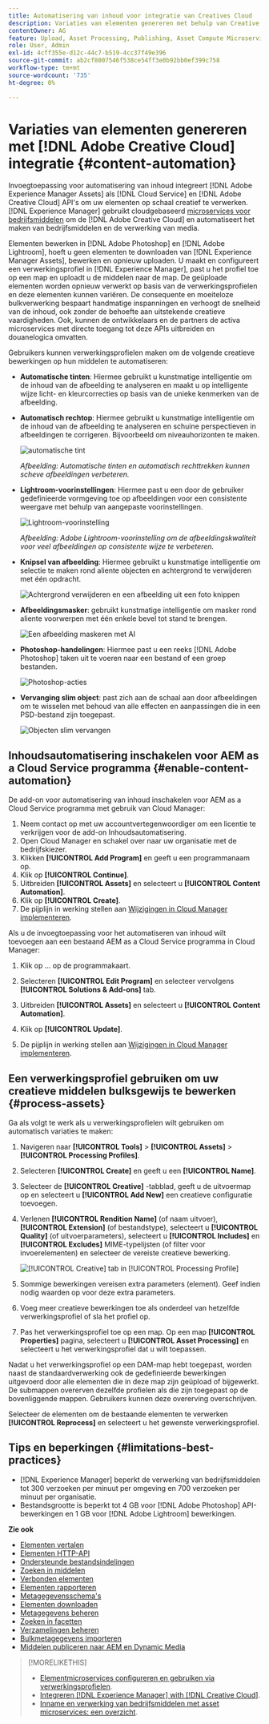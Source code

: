 ```yaml
---
title: Automatisering van inhoud voor integratie van Creatives Cloud
description: Variaties van elementen genereren met behulp van Creative Cloud-integratie
contentOwner: AG
feature: Upload, Asset Processing, Publishing, Asset Compute Microservices
role: User, Admin
exl-id: 4cff355e-d12c-44c7-b519-4cc37f49e396
source-git-commit: ab2cf8007546f538ce54ff3e0b92bb0ef399c758
workflow-type: tm+mt
source-wordcount: '735'
ht-degree: 0%

---
```


# Variaties van elementen genereren met [!DNL Adobe Creative Cloud] integratie {#content-automation}

Invoegtoepassing voor automatisering van inhoud integreert [!DNL Adobe Experience Manager Assets] als [!DNL Cloud Service] en [!DNL Adobe Creative Cloud] API&#39;s om uw elementen op schaal creatief te verwerken. [!DNL Experience Manager] gebruikt cloudgebaseerd [microservices voor bedrijfsmiddelen](/help/assets/asset-microservices-overview.md) om de [!DNL Adobe Creative Cloud] en automatiseert het maken van bedrijfsmiddelen en de verwerking van media.

Elementen bewerken in [!DNL Adobe Photoshop] en [!DNL Adobe Lightroom], hoeft u geen elementen te downloaden van [!DNL Experience Manager Assets], bewerken en opnieuw uploaden. U maakt en configureert een verwerkingsprofiel in [!DNL Experience Manager], past u het profiel toe op een map en uploadt u de middelen naar de map. De geüploade elementen worden opnieuw verwerkt op basis van de verwerkingsprofielen en deze elementen kunnen variëren. De consequente en moeiteloze bulkverwerking bespaart handmatige inspanningen en verhoogt de snelheid van de inhoud, ook zonder de behoefte aan uitstekende creatieve vaardigheden. Ook, kunnen de ontwikkelaars en de partners de activa microservices met directe toegang tot deze APIs uitbreiden en douanelogica omvatten.

Gebruikers kunnen verwerkingsprofielen maken om de volgende creatieve bewerkingen op hun middelen te automatiseren:

* **Automatische tinten**: Hiermee gebruikt u kunstmatige intelligentie om de inhoud van de afbeelding te analyseren en maakt u op intelligente wijze licht- en kleurcorrecties op basis van de unieke kenmerken van de afbeelding.

* **Automatisch rechtop**: Hiermee gebruikt u kunstmatige intelligentie om de inhoud van de afbeelding te analyseren en schuine perspectieven in afbeeldingen te corrigeren. Bijvoorbeeld om niveauhorizonten te maken.

  ![automatische tint](/help/assets/assets/content-automation-autotone.png)

  *Afbeelding: Automatische tinten en automatisch rechttrekken kunnen scheve afbeeldingen verbeteren.*

* **Lightroom-voorinstellingen**: Hiermee past u een door de gebruiker gedefinieerde vormgeving toe op afbeeldingen voor een consistente weergave met behulp van aangepaste voorinstellingen.

  ![Lightroom-voorinstelling](/help/assets/assets/content-automation-lrpresets.png)

  *Afbeelding: Adobe Lightroom-voorinstelling om de afbeeldingskwaliteit voor veel afbeeldingen op consistente wijze te verbeteren.*

* **Knipsel van afbeelding**: Hiermee gebruikt u kunstmatige intelligentie om selectie te maken rond aliente objecten en achtergrond te verwijderen met één opdracht.

  ![Achtergrond verwijderen en een afbeelding uit een foto knippen](/help/assets/assets/content-automation-backgroundremove.png)

* **Afbeeldingsmasker**: gebruikt kunstmatige intelligentie om masker rond aliente voorwerpen met één enkele bevel tot stand te brengen.

  ![Een afbeelding maskeren met AI](/help/assets/assets/content-automation-mask.png)

* **Photoshop-handelingen**: Hiermee past u een reeks [!DNL Adobe Photoshop] taken uit te voeren naar een bestand of een groep bestanden.

  ![Photoshop-acties](/help/assets/assets/content-automation-psactions.png)

* **Vervanging slim object**: past zich aan de schaal aan door afbeeldingen om te wisselen met behoud van alle effecten en aanpassingen die in een PSD-bestand zijn toegepast.

  ![Objecten slim vervangen](/help/assets/assets/content-automation-objectreplace.png)

## Inhoudsautomatisering inschakelen voor AEM as a Cloud Service programma {#enable-content-automation}

De add-on voor automatisering van inhoud inschakelen voor AEM as a Cloud Service programma met gebruik van Cloud Manager:

1. Neem contact op met uw accountvertegenwoordiger om een licentie te verkrijgen voor de add-on Inhoudsautomatisering.
1. Open Cloud Manager en schakel over naar uw organisatie met de bedrijfskiezer.
1. Klikken **[!UICONTROL Add Program]** en geeft u een programmanaam op.
1. Klik op **[!UICONTROL Continue]**.
1. Uitbreiden **[!UICONTROL Assets]** en selecteert u **[!UICONTROL Content Automation]**.
1. Klik op **[!UICONTROL Create]**.
1. De pijplijn in werking stellen aan [Wijzigingen in Cloud Manager implementeren](https://experienceleague.adobe.com/docs/experience-manager-cloud-service/content/implementing/using-cloud-manager/deploy-code.html).

Als u de invoegtoepassing voor het automatiseren van inhoud wilt toevoegen aan een bestaand AEM as a Cloud Service programma in Cloud Manager:

1. Klik op ... op de programmakaart.

1. Selecteren **[!UICONTROL Edit Program]** en selecteer vervolgens **[!UICONTROL Solutions & Add-ons]** tab.

1. Uitbreiden **[!UICONTROL Assets]** en selecteert u **[!UICONTROL Content Automation]**.
1. Klik op **[!UICONTROL Update]**.
1. De pijplijn in werking stellen aan [Wijzigingen in Cloud Manager implementeren](https://experienceleague.adobe.com/docs/experience-manager-cloud-service/content/implementing/using-cloud-manager/deploy-code.html).

## Een verwerkingsprofiel gebruiken om uw creatieve middelen bulksgewijs te bewerken {#process-assets}

Ga als volgt te werk als u verwerkingsprofielen wilt gebruiken om automatisch variaties te maken:

1. Navigeren naar **[!UICONTROL Tools]** > **[!UICONTROL Assets]** > **[!UICONTROL Processing Profiles]**.

1. Selecteren **[!UICONTROL Create]** en geeft u een **[!UICONTROL Name]**.

1. Selecteer de **[!UICONTROL Creative]** -tabblad, geeft u de uitvoermap op en selecteert u **[!UICONTROL Add New]** een creatieve configuratie toevoegen.

1. Verlenen **[!UICONTROL Rendition Name]** (of naam uitvoer), **[!UICONTROL Extension]** (of bestandstype), selecteert u **[!UICONTROL Quality]** (of uitvoerparameters), selecteert u **[!UICONTROL Includes]** en **[!UICONTROL Excludes]** MIME-typelijsten (of filter voor invoerelementen) en selecteer de vereiste creatieve bewerking.

   ![[!UICONTROL Creative] tab in [!UICONTROL Processing Profile]](assets/creative-processing-profile.png)

1. Sommige bewerkingen vereisen extra parameters (element). Geef indien nodig waarden op voor deze extra parameters.

1. Voeg meer creatieve bewerkingen toe als onderdeel van hetzelfde verwerkingsprofiel of sla het profiel op.

1. Pas het verwerkingsprofiel toe op een map. Op een map **[!UICONTROL Properties]** pagina, selecteert u **[!UICONTROL Asset Processing]** en selecteert u het verwerkingsprofiel dat u wilt toepassen.

Nadat u het verwerkingsprofiel op een DAM-map hebt toegepast, worden naast de standaardverwerking ook de gedefinieerde bewerkingen uitgevoerd door alle elementen die in deze map zijn geüpload of bijgewerkt. De submappen overerven dezelfde profielen als die zijn toegepast op de bovenliggende mappen. Gebruikers kunnen deze overerving overschrijven.

Selecteer de elementen om de bestaande elementen te verwerken **[!UICONTROL Reprocess]** en selecteert u het gewenste verwerkingsprofiel.

## Tips en beperkingen {#limitations-best-practices}

* [!DNL Experience Manager] beperkt de verwerking van bedrijfsmiddelen tot 300 verzoeken per minuut per omgeving en 700 verzoeken per minuut per organisatie.
* Bestandsgrootte is beperkt tot 4 GB voor [!DNL Adobe Photoshop] API-bewerkingen en 1 GB voor [!DNL Adobe Lightroom] bewerkingen.

**Zie ook**

* [Elementen vertalen](translate-assets.md)
* [Elementen HTTP-API](mac-api-assets.md)
* [Ondersteunde bestandsindelingen](file-format-support.md)
* [Zoeken in middelen](search-assets.md)
* [Verbonden elementen](use-assets-across-connected-assets-instances.md)
* [Elementen rapporteren](asset-reports.md)
* [Metagegevensschema&#39;s](metadata-schemas.md)
* [Elementen downloaden](download-assets-from-aem.md)
* [Metagegevens beheren](manage-metadata.md)
* [Zoeken in facetten](search-facets.md)
* [Verzamelingen beheren](manage-collections.md)
* [Bulkmetagegevens importeren](metadata-import-export.md)
* [Middelen publiceren naar AEM en Dynamic Media](/help/assets/publish-assets-to-aem-and-dm.md)

>[!MORELIKETHIS]
>
>* [Elementmicroservices configureren en gebruiken via verwerkingsprofielen](/help/assets/asset-microservices-configure-and-use.md).
>* [Integreren [!DNL Experience Manager] with [!DNL Creative Cloud]](/help/assets/aem-cc-integration-best-practices.md).
>* [Inname en verwerking van bedrijfsmiddelen met asset microservices: een overzicht](/help/assets/asset-microservices-overview.md).
